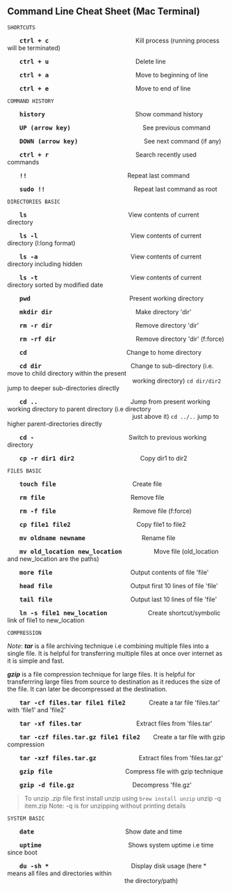 ## Command Line Cheat Sheet (Mac Terminal)


	SHORTCUTS

&emsp;&emsp;<kbd>**ctrl + c**</kbd>&emsp;&emsp;&emsp;&emsp;&emsp;&emsp;&emsp;&emsp;&emsp;&emsp;&emsp;&emsp;&emsp;&emsp; Kill process (running process will be terminated)

&emsp;&emsp;<kbd>**ctrl + u**</kbd>&emsp;&emsp;&emsp;&emsp;&emsp;&emsp;&emsp;&emsp;&emsp;&emsp;&emsp;&emsp;&emsp;&emsp; Delete line

&emsp;&emsp;<kbd>**ctrl + a**</kbd>&emsp;&emsp;&emsp;&emsp;&emsp;&emsp;&emsp;&emsp;&emsp;&emsp;&emsp;&emsp;&emsp;&emsp; Move to beginning of line

&emsp;&emsp;<kbd>**ctrl + e**</kbd>&emsp;&emsp;&emsp;&emsp;&emsp;&emsp;&emsp;&emsp;&emsp;&emsp;&emsp;&emsp;&emsp;&emsp; Move to end of line


	COMMAND HISTORY

&emsp;&emsp;<kbd>**history**</kbd>&emsp;&emsp;&emsp;&emsp;&emsp;&emsp;&emsp;&emsp;&emsp;&emsp;&emsp;&emsp;&emsp;&emsp;&nbsp;&nbsp; Show command history

&emsp;&emsp;<kbd>**UP (arrow key)**</kbd>&emsp;&emsp;&emsp;&emsp;&emsp;&emsp;&emsp;&emsp;&emsp;&emsp;&emsp;&nbsp;&nbsp; See previous command

&emsp;&emsp;<kbd>**DOWN (arrow key)**</kbd>&emsp;&emsp;&emsp;&emsp;&emsp;&emsp;&emsp;&emsp;&emsp;&emsp;&nbsp;&nbsp; See next command (if any)
	
&emsp;&emsp;<kbd>**ctrl + r**</kbd>&emsp;&emsp;&emsp;&emsp;&emsp;&emsp;&emsp;&emsp;&emsp;&emsp;&emsp;&emsp;&emsp;&emsp;&nbsp;Search recently used commands

&emsp;&emsp;<kbd>**!!**</kbd>&emsp;&emsp;&emsp;&emsp;&emsp;&emsp;&emsp;&emsp;&emsp;&emsp;&emsp;&emsp;&emsp;&emsp;&emsp;&emsp;&nbsp; Repeat last command

&emsp;&emsp;<kbd>**sudo !!**</kbd>&emsp;&emsp;&emsp;&emsp;&emsp;&emsp;&emsp;&emsp;&emsp;&emsp;&emsp;&emsp;&emsp;&emsp;&nbsp; Repeat last command as root

	DIRECTORIES BASIC

&emsp;&emsp;<kbd>**ls**</kbd>&emsp;&emsp;&emsp;&emsp;&emsp;&emsp;&emsp;&emsp;&emsp;&emsp;&emsp;&emsp;&emsp;&emsp;&emsp;&nbsp;&nbsp;&nbsp;&nbsp;&nbsp; View contents of current directory

&emsp;&emsp;<kbd>**ls -l**</kbd>&emsp;&emsp;&emsp;&emsp;&emsp;&emsp;&emsp;&emsp;&emsp;&emsp;&emsp;&emsp;&emsp;&emsp;&emsp; View contents of current directory (l:long format)

&emsp;&emsp;<kbd>**ls -a**</kbd>&emsp;&emsp;&emsp;&emsp;&emsp;&emsp;&emsp;&emsp;&emsp;&emsp;&emsp;&emsp;&emsp;&emsp;&emsp; View contents of current directory including hidden

&emsp;&emsp;<kbd>**ls -t**</kbd>&emsp;&emsp;&emsp;&emsp;&emsp;&emsp;&emsp;&emsp;&emsp;&emsp;&emsp;&emsp;&emsp;&emsp;&emsp; View contents of current directory sorted by modified date

&emsp;&emsp;<kbd>**pwd**</kbd>&emsp;&emsp;&emsp;&emsp;&emsp;&emsp;&emsp;&emsp;&emsp;&emsp;&emsp;&emsp;&emsp;&emsp;&emsp;&emsp; Present working directory

&emsp;&emsp;<kbd>**mkdir dir**</kbd>&emsp;&emsp;&emsp;&emsp;&emsp;&emsp;&emsp;&emsp;&emsp;&emsp;&emsp;&emsp;&nbsp;&nbsp;&nbsp;&nbsp;&nbsp; Make directory 'dir'

&emsp;&emsp;<kbd>**rm -r dir**</kbd>&emsp;&emsp;&emsp;&emsp;&emsp;&emsp;&emsp;&emsp;&emsp;&emsp;&emsp;&emsp;&nbsp;&nbsp;&nbsp;&nbsp;&nbsp; Remove directory 'dir'

&emsp;&emsp;<kbd>**rm -rf dir**</kbd>&emsp;&emsp;&emsp;&emsp;&emsp;&emsp;&emsp;&emsp;&emsp;&emsp;&emsp;&emsp;&nbsp;&nbsp;&nbsp; Remove directory 'dir' (f:force)

&emsp;&emsp;<kbd>**cd**</kbd>&emsp;&emsp;&emsp;&emsp;&emsp;&emsp;&emsp;&emsp;&emsp;&emsp;&emsp;&emsp;&emsp;&emsp;&emsp;&nbsp;&nbsp;&nbsp;&nbsp; Change to home directory

&emsp;&emsp;<kbd>**cd dir**</kbd>&emsp;&emsp;&emsp;&emsp;&emsp;&emsp;&emsp;&emsp;&emsp;&emsp;&emsp;&emsp;&emsp;&nbsp;&nbsp;&nbsp;&nbsp;&nbsp; Change to sub-directory (i.e. move to child directory within the present &emsp;&emsp;&emsp;&emsp;&emsp;&emsp;&emsp;&emsp;&emsp;&emsp;&emsp;&emsp;&emsp;&emsp;&emsp;&emsp;&emsp;&emsp;&emsp;&emsp;&nbsp;&nbsp;working directory)
	`cd dir/dir2` jump to deeper sub-directories directly

&emsp;&emsp;<kbd>**cd ..**</kbd>&emsp;&emsp;&emsp;&emsp;&emsp;&emsp;&emsp;&emsp;&emsp;&emsp;&emsp;&emsp;&emsp;&emsp;&emsp; Jump from present working working directory to parent directory (i.e directory &emsp;&emsp;&emsp;&emsp;&emsp;&emsp;&emsp;&emsp;&emsp;&emsp;&emsp;&emsp;&emsp;&emsp;&emsp;&emsp;&emsp;&emsp;&emsp;&emsp;&nbsp;&nbsp;just above it)
	`cd ../..` jump to higher parent-directories directly

&emsp;&emsp;<kbd>**cd -**</kbd>&emsp;&emsp;&emsp;&emsp;&emsp;&emsp;&emsp;&emsp;&emsp;&emsp;&emsp;&emsp;&emsp;&emsp;&emsp;&nbsp; Switch to previous working directory

&emsp;&emsp;<kbd>**cp -r dir1 dir2**</kbd>&emsp;&emsp;&emsp;&emsp;&emsp;&emsp;&emsp;&emsp;&emsp;&emsp;&nbsp;&nbsp; Copy dir1 to dir2


	FILES BASIC

&emsp;&emsp;<kbd>**touch file**</kbd>&emsp;&emsp;&emsp;&emsp;&emsp;&emsp;&emsp;&emsp;&emsp;&emsp;&emsp;&emsp;&nbsp;&nbsp;Create file

&emsp;&emsp;<kbd>**rm file**</kbd>&emsp;&emsp;&emsp;&emsp;&emsp;&emsp;&emsp;&emsp;&emsp;&emsp;&nbsp;&nbsp;&nbsp;&nbsp;&nbsp;&nbsp;&nbsp;&nbsp;&emsp;&nbsp;&nbsp;&nbsp;Remove file

&emsp;&emsp;<kbd>**rm -f file**</kbd>&emsp;&emsp;&emsp;&emsp;&emsp;&emsp;&emsp;&emsp;&emsp;&emsp;&emsp;&nbsp;&nbsp;&nbsp;&nbsp;&nbsp; Remove file (f:force)

&emsp;&emsp;<kbd>**cp file1 file2**</kbd>&emsp;&emsp;&emsp;&emsp;&emsp;&emsp;&emsp;&emsp;&emsp;&emsp;&nbsp;&nbsp;&nbsp;Copy file1 to file2

&emsp;&emsp;<kbd>**mv oldname newname**</kbd>&emsp;&emsp;&emsp;&emsp;&emsp;&emsp;&emsp;&emsp;&emsp;&nbsp;Rename file

&emsp;&emsp;<kbd>**mv old_location new_location**</kbd>&emsp;&emsp;&emsp;&nbsp;&nbsp;&nbsp;&nbsp;&nbsp;&nbsp;&nbsp; Move file (old_location and new_location are the paths)

&emsp;&emsp;<kbd>**more file**</kbd>&emsp;&emsp;&emsp;&emsp;&emsp;&emsp;&emsp;&emsp;&emsp;&emsp;&emsp;&emsp;&nbsp;&nbsp; Output contents of file 'file'

&emsp;&emsp;<kbd>**head file**</kbd>&emsp;&emsp;&emsp;&emsp;&emsp;&emsp;&emsp;&emsp;&emsp;&emsp;&emsp;&emsp;&nbsp;&nbsp; Output first 10 lines of file 'file'

&emsp;&emsp;<kbd>**tail file**</kbd>&emsp;&emsp;&emsp;&emsp;&emsp;&emsp;&emsp;&emsp;&emsp;&emsp;&emsp;&emsp;&nbsp;&nbsp; Output last 10 lines of file 'file'

&emsp;&emsp;<kbd>**ln -s file1 new_location**</kbd>&emsp;&emsp;&emsp;&emsp;&emsp;&nbsp;&nbsp;&nbsp;&nbsp;&nbsp;&nbsp;Create shortcut/symbolic link of file1 to new_location 


	COMPRESSION
_Note_: ***tar*** is a file archiving technique i.e combining multiple files into a single file. It is helpful for transferring multiple files at once over internet as it is simple and fast.
	
***gzip*** is a file compression technique for large files. It is helpful for transferrring large files from source to destination as it reduces the size of the file. It can later be decompressed at the destination.


&emsp;&emsp;<kbd>**tar -cf files.tar file1 file2**</kbd>&emsp;&emsp;&emsp;&nbsp;&nbsp; Create a tar file 'files.tar' with 'file1' and 'file2'

&emsp;&emsp;<kbd>**tar -xf files.tar**</kbd>&emsp;&emsp;&emsp;&emsp;&emsp;&emsp;&emsp;&emsp;&emsp;Extract files from 'files.tar'

&emsp;&emsp;<kbd>**tar -czf files.tar.gz file1 file2**</kbd>&emsp;&nbsp;&nbsp;&nbsp; Create a tar file with gzip compression

&emsp;&emsp;<kbd>**tar -xzf files.tar.gz**</kbd>&emsp;&emsp;&emsp;&emsp;&emsp;&emsp;&emsp;Extract files from 'files.tar.gz'

&emsp;&emsp;<kbd>**gzip file**</kbd>&emsp;&emsp;&emsp;&emsp;&emsp;&emsp;&emsp;&emsp;&emsp;&emsp;&emsp;&emsp;Compress file with gzip technique

&emsp;&emsp;<kbd>**gzip -d file.gz**</kbd>&emsp;&emsp;&emsp;&emsp;&emsp;&emsp;&emsp;&emsp;&emsp;&nbsp; Decompress 'file.gz'


> To unzip _.zip_ file first install unzip using `brew install unzip`
	unzip -q item.zip
	Note: -q is for unzipping without printing details

	SYSTEM BASIC

&emsp;&emsp;<kbd>**date**</kbd>&emsp;&emsp;&emsp;&emsp;&emsp;&emsp;&emsp;&emsp;&emsp;&emsp;&emsp;&emsp;&emsp;&emsp;&emsp;Show date and time

&emsp;&emsp;<kbd>**uptime**</kbd>&emsp;&emsp;&emsp;&emsp;&emsp;&emsp;&emsp;&emsp;&emsp;&emsp;&emsp;&emsp;&emsp;&emsp; Shows system uptime i.e time since boot

&emsp;&emsp;<kbd>**du -sh \***</kbd>&emsp;&emsp;&emsp;&emsp;&emsp;&emsp;&emsp;&emsp;&emsp;&emsp;&emsp;&emsp;&emsp;&nbsp; Display disk usage (here * means all files and directories within &emsp;&emsp;&emsp;&emsp;&emsp;&emsp;&emsp;&emsp;&emsp;&emsp;&emsp;&emsp;&emsp;&emsp;&emsp;&emsp;&emsp;&emsp;&emsp;&nbsp;the directory/path)




















